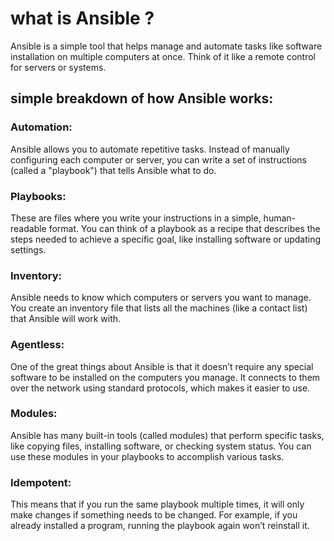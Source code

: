 # what is Ansible ?

Ansible is a simple tool that helps manage and automate tasks like software installation on multiple computers at once. Think of it like a remote control for servers or systems.
## simple breakdown of how Ansible works:

   ### Automation:
   Ansible allows you to automate repetitive tasks. Instead of manually configuring each computer or server, you can write a set of instructions (called a "playbook") that tells Ansible what to do.

   ### Playbooks: 
   These are files where you write your instructions in a simple, human-readable format. You can think of a playbook as a recipe that describes the steps needed to achieve a specific goal, like installing software or updating settings.

   ### Inventory:
   Ansible needs to know which computers or servers you want to manage. You create an inventory file that lists all the machines (like a contact list) that Ansible will work with.

   ### Agentless:
   One of the great things about Ansible is that it doesn’t require any special software to be installed on the computers you manage. It connects to them over the network using standard protocols, which makes it easier to use.

   ### Modules:
   Ansible has many built-in tools (called modules) that perform specific tasks, like copying files, installing software, or checking system status. You can use these modules in your playbooks to accomplish various tasks.

   ### Idempotent:
   This means that if you run the same playbook multiple times, it will only make changes if something needs to be changed. For example, if you already installed a program, running the playbook again won’t reinstall it.
   

        
